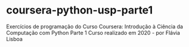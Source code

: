 # coursera-python-usp-parte1

Exercícios de programação do Curso Coursera: Introdução à Ciência da Computação com Python Parte 1
Curso realizado em 2020 - por Flávia Lisboa
